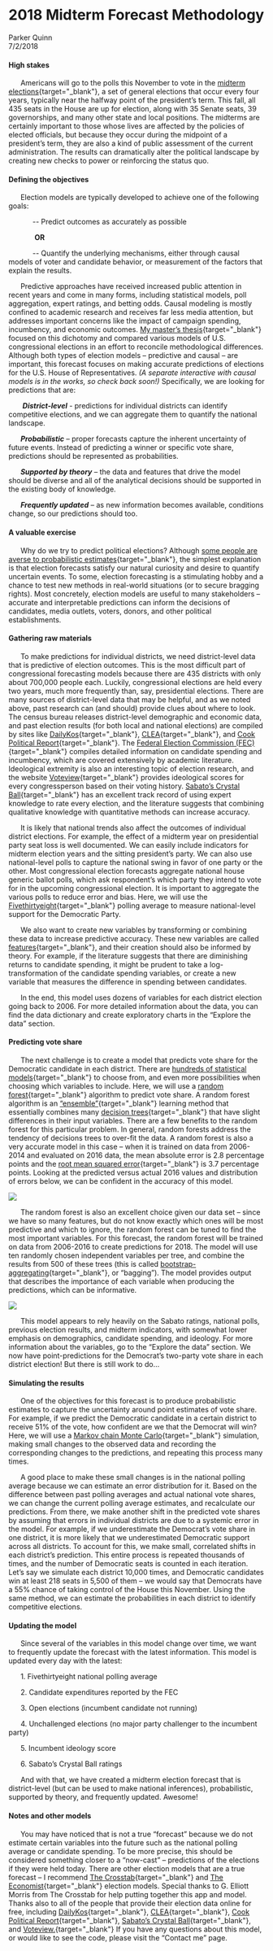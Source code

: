 # 2018 Midterm Forecast Methodology
Parker Quinn  
7/2/2018  








#### High stakes  
&nbsp;&nbsp;&nbsp;&nbsp;&nbsp;&nbsp;Americans will go to the polls this November to vote in the [midterm elections](https://en.wikipedia.org/wiki/United_States_elections,_2018){target="_blank"}, a set of general elections that occur every four years, typically near the halfway point of the president’s term. This fall, all 435 seats in the House are up for election, along with 35 Senate seats, 39 governorships, and many other state and local positions. The midterms are certainly important to those whose lives are affected by the policies of elected officials, but because they occur during the midpoint of a president’s term, they are also a kind of public assessment of the current administration. The results can dramatically alter the political landscape by creating new checks to power or reinforcing the status quo.  

#### Defining the objectives  
&nbsp;&nbsp;&nbsp;&nbsp;&nbsp;&nbsp;Election models are typically developed to achieve one of the following goals:  


&nbsp;&nbsp;&nbsp;&nbsp;&nbsp;&nbsp;&nbsp;&nbsp;&nbsp;&nbsp;&nbsp;&nbsp;-- Predict outcomes as accurately as possible  


&nbsp;&nbsp;&nbsp;&nbsp;&nbsp;&nbsp;&nbsp;&nbsp;&nbsp;&nbsp;&nbsp;&nbsp; **OR**


&nbsp;&nbsp;&nbsp;&nbsp;&nbsp;&nbsp;&nbsp;&nbsp;&nbsp;&nbsp;&nbsp;&nbsp;-- Quantify the underlying mechanisms, either through causal models of voter and candidate behavior, or measurement of the factors that explain the results.  


&nbsp;&nbsp;&nbsp;&nbsp;&nbsp;&nbsp;Predictive approaches have received increased public attention in recent years and come in many forms, including statistical models, poll aggregation, expert ratings, and betting odds. Causal modeling is mostly confined to academic research and receives far less media attention, but addresses important concerns like the impact of campaign spending, incumbency, and economic outcomes. [My master’s thesis](https://ssrn.com/abstract=3204653){target="_blank"} focused on this dichotomy and compared various models of U.S. congressional elections in an effort to reconcile methodological differences. Although both types of election models – predictive and causal – are important, this forecast focuses on making accurate predictions of elections for the U.S. House of Representatives. *(A separate interactive with causal models is in the works, so check back soon!)* Specifically, we are looking for predictions that are:  


&nbsp;&nbsp;&nbsp;&nbsp;&nbsp;&nbsp; ***District-level*** - predictions for individual districts can identify competitive elections, and we can aggregate them to quantify the national landscape.  


&nbsp;&nbsp;&nbsp;&nbsp;&nbsp;&nbsp;***Probabilistic*** – proper forecasts capture the inherent uncertainty of future events. Instead of predicting a winner or specific vote share, predictions should be represented as probabilities.  


&nbsp;&nbsp;&nbsp;&nbsp;&nbsp;&nbsp;***Supported by theory*** – the data and features that drive the model should be diverse and all of the analytical decisions should be supported in the existing body of knowledge.  


&nbsp;&nbsp;&nbsp;&nbsp;&nbsp;&nbsp;***Frequently updated*** – as new information becomes available, conditions change, so our predictions should too.  


#### A valuable exercise  
&nbsp;&nbsp;&nbsp;&nbsp;&nbsp;&nbsp;Why do we try to predict political elections? Although [some people are averse to probabilistic estimates](https://www.youtube.com/watch?v=Ea2HS8NL4s4){target="_blank"}, the simplest explanation is that election forecasts satisfy our natural curiosity and desire to quantify uncertain events. To some, election forecasting is a stimulating hobby and a chance to test new methods in real-world situations (or to secure bragging rights). Most concretely, election models are useful to many stakeholders – accurate and interpretable predictions can inform the decisions of candidates, media outlets, voters, donors, and other political establishments.  


#### Gathering raw materials  
&nbsp;&nbsp;&nbsp;&nbsp;&nbsp;&nbsp;To make predictions for individual districts, we need district-level data that is predictive of election outcomes. This is the most difficult part of congressional forecasting models because there are 435 districts with only about 700,000 people each. Luckily, congressional elections are held every two years, much more frequently than, say, presidential elections. There are many sources of district-level data that may be helpful, and as we noted above, past research can (and should) provide clues about where to look. The census bureau releases district-level demographic and economic data, and past election results (for both local and national elections) are compiled by sites like [DailyKos](https://www.dailykos.com/stories/2018/2/21/1742660/-The-ultimate-Daily-Kos-Elections-guide-to-all-of-our-data-sets){target="_blank"}, [CLEA](http://www.electiondataarchive.org/){target="_blank"}, and [Cook Political Report](https://www.cookpolitical.com/ratings/house-race-ratings){target="_blank"}. The [Federal Election Commission (FEC)](https://classic.fec.gov/data/CandidateSummary.do){target="_blank"} compiles detailed information on candidate spending and incumbency, which are covered extensively by academic literature. Ideological extremity is also an interesting topic of election research, and the website [Voteview](https://voteview.com/data){target="_blank"} provides ideological scores for every congressperson based on their voting history. [Sabato’s Crystal Ball](http://www.centerforpolitics.org/crystalball/2018-house/){target="_blank"} has an excellent track record of using expert knowledge to rate every election, and the literature suggests that combining qualitative knowledge with quantitative methods can increase accuracy.  


&nbsp;&nbsp;&nbsp;&nbsp;&nbsp;&nbsp;It is likely that national trends also affect the outcomes of individual district elections. For example, the effect of a midterm year on presidential party seat loss is well documented. We can easily include indicators for midterm election years and the sitting president’s party. We can also use national-level polls to capture the national swing in favor of one party or the other. Most congressional election forecasts aggregate national house generic ballot polls, which ask respondent’s which party they intend to vote for in the upcoming congressional election. It is important to aggregate the various polls to reduce error and bias. Here, we will use the [Fivethirtyeight](https://projects.fivethirtyeight.com/congress-generic-ballot-polls/?ex_cid=rrpromo){target="_blank"} polling average to measure national-level support for the Democratic Party.  


&nbsp;&nbsp;&nbsp;&nbsp;&nbsp;&nbsp;We also want to create new variables by transforming or combining these data to increase predictive accuracy. These new variables are called [features](https://en.wikipedia.org/wiki/Feature_engineering){target="_blank"}, and their creation should also be informed by theory. For example, if the literature suggests that there are diminishing returns to candidate spending, it might be prudent to take a log-transformation of the candidate spending variables, or create a new variable that measures the difference in spending between candidates.  


&nbsp;&nbsp;&nbsp;&nbsp;&nbsp;&nbsp;In the end, this model uses dozens of variables for each district election going back to 2006. For more detailed information about the data, you can find the data dictionary and create exploratory charts in the “Explore the data” section.
	
#### Predicting vote share  
&nbsp;&nbsp;&nbsp;&nbsp;&nbsp;&nbsp;The next challenge is to create a model that predicts vote share for the Democratic candidate in each district. There are [hundreds of statistical models](https://machinelearningmastery.com/a-tour-of-machine-learning-algorithms/){target="_blank"} to choose from, and even more possibilities when choosing which variables to include. Here, we will use a [random forest](https://en.wikipedia.org/wiki/Random_forest){target="_blank"} algorithm to predict vote share. A random forest algorithm is an [“ensemble”](https://en.wikipedia.org/wiki/Ensemble_learning){target="_blank"} learning method that essentially combines many [decision trees](https://en.wikipedia.org/wiki/Decision_tree_learning){target="_blank"} that have slight differences in their input variables. There are a few benefits to the random forest for this particular problem. In general, random forests address the tendency of decisions trees to over-fit the data. A random forest is also a very accurate model in this case – when it is trained on data from 2006-2014 and evaluated on 2016 data, the mean absolute error is 2.8 percentage points and the [root mean squared error](https://en.wikipedia.org/wiki/Root-mean-square_deviation){target="_blank"} is 3.7 percentage points. Looking at the predicted versus actual 2016 values and distribution of errors below, we can be confident in the accuracy of this model. 

<img src="forecastMethodology_files/figure-html/unnamed-chunk-2-1.png" style="display: block; margin: auto;" />


&nbsp;&nbsp;&nbsp;&nbsp;&nbsp;&nbsp;The random forest is also an excellent choice given our data set – since we have so many features, but do not know exactly which ones will be most predictive and which to ignore, the random forest can be tuned to find the most important variables. For this forecast, the random forest will be trained on data from 2006-2016 to create predictions for 2018. The model will use ten randomly chosen independent variables per tree, and combine the results from 500 of these trees (this is called [bootstrap-aggregating](https://en.wikipedia.org/wiki/Bootstrap_aggregating){target="_blank"}, or “bagging”). The model provides output that describes the importance of each variable when producing the predictions, which can be informative.  

![](forecastMethodology_files/figure-html/unnamed-chunk-3-1.png)<!-- -->

&nbsp;&nbsp;&nbsp;&nbsp;&nbsp;&nbsp;This model appears to rely heavily on the Sabato ratings, national polls, previous election results, and midterm indicators, with somewhat lower emphasis on demographics, candidate spending, and ideology. For more information about the variables, go to the “Explore the data” section. We now have point-predictions for the Democrat’s two-party vote share in each district election! But there is still work to do…  


#### Simulating the results  
&nbsp;&nbsp;&nbsp;&nbsp;&nbsp;&nbsp;One of the objectives for this forecast is to produce probabilistic estimates to capture the uncertainty around point estimates of vote share. For example, if we predict the Democratic candidate in a certain district to receive 51% of the vote, how confident are we that the Democrat will win? Here, we will use a [Markov chain Monte Carlo](https://en.wikipedia.org/wiki/Markov_chain_Monte_Carlo){target="_blank"} simulation, making small changes to the observed data and recording the corresponding changes to the predictions, and repeating this process many times.  


&nbsp;&nbsp;&nbsp;&nbsp;&nbsp;&nbsp;A good place to make these small changes is in the national polling average because we can estimate an error distribution for it. Based on the difference between past polling averages and actual national vote shares, we can change the current polling average estimates, and recalculate our predictions. From there, we make another shift in the predicted vote shares by assuming that errors in individual districts are due to a systemic error in the model. For example, if we underestimate the Democrat’s vote share in one district, it is more likely that we underestimated Democratic support across all districts. To account for this, we make small, correlated shifts in each district’s prediction. This entire process is repeated thousands of times, and the number of Democratic seats is counted in each iteration. Let’s say we simulate each district 10,000 times, and Democratic candidates win at least 218 seats in 5,500 of them – we would say that Democrats have a 55% chance of taking control of the House this November. Using the same method, we can estimate the probabilities in each district to identify competitive elections.  
	
#### Updating the model  
&nbsp;&nbsp;&nbsp;&nbsp;&nbsp;&nbsp;Since several of the variables in this model change over time, we want to frequently update the forecast with the latest information. This model is updated every day with the latest:  


&nbsp;&nbsp;&nbsp;&nbsp;&nbsp;&nbsp;1.	Fivethirtyeight national polling average  


&nbsp;&nbsp;&nbsp;&nbsp;&nbsp;&nbsp;2.	Candidate expenditures reported by the FEC  


&nbsp;&nbsp;&nbsp;&nbsp;&nbsp;&nbsp;3.	Open elections (incumbent candidate not running)  


&nbsp;&nbsp;&nbsp;&nbsp;&nbsp;&nbsp;4.	Unchallenged elections (no major party challenger to the incumbent party)  


&nbsp;&nbsp;&nbsp;&nbsp;&nbsp;&nbsp;5.	Incumbent ideology score  


&nbsp;&nbsp;&nbsp;&nbsp;&nbsp;&nbsp;6.	Sabato’s Crystal Ball ratings  


&nbsp;&nbsp;&nbsp;&nbsp;&nbsp;&nbsp;And with that, we have created a midterm election forecast that is district-level (but can be used to make national inferences), probabilistic, supported by theory, and frequently updated. Awesome!  


#### Notes and other models  
&nbsp;&nbsp;&nbsp;&nbsp;&nbsp;&nbsp;You may have noticed that is not a true “forecast” because we do not estimate certain variables into the future such as the national polling average or candidate spending. To be more precise, this should be considered something closer to a “now-cast” – predictions of the elections if they were held today. There are other election models that are a true forecast – I recommend [The Crosstab](http://www.thecrosstab.com/2018-midterms-forecast/){target="_blank"} and [The Economist](https://www.economist.com/graphic-detail/2018/05/24/whos-ahead-in-the-mid-term-race){target="_blank"} election models. Special thanks to G. Elliott Morris from The Crosstab for help putting together this app and model. Thanks also to all of the people that provide their election data online for free, including [DailyKos](https://www.dailykos.com/stories/2018/2/21/1742660/-The-ultimate-Daily-Kos-Elections-guide-to-all-of-our-data-sets){target="_blank"}, [CLEA](http://www.electiondataarchive.org/){target="_blank"}, [Cook Political Report](https://www.cookpolitical.com/ratings/house-race-ratings){target="_blank"}, [Sabato’s Crystal Ball](http://www.centerforpolitics.org/crystalball/2018-house/){target="_blank"}, and [Voteview.](https://voteview.com/data){target="_blank"} If you have any questions about this model, or would like to see the code, please visit the “Contact me” page.  
